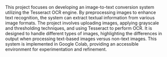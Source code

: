 This project focuses on developing an image-to-text conversion system utilizing the Tesseract OCR engine. By preprocessing images to enhance text recognition, the system can extract textual information from various image formats. The project involves uploading images, applying grayscale and thresholding techniques, and using Tesseract to perform OCR. It is designed to handle different types of images, highlighting the differences in output when processing text-based images versus non-text images. This system is implemented in Google Colab, providing an accessible environment for experimentation and refinement.
